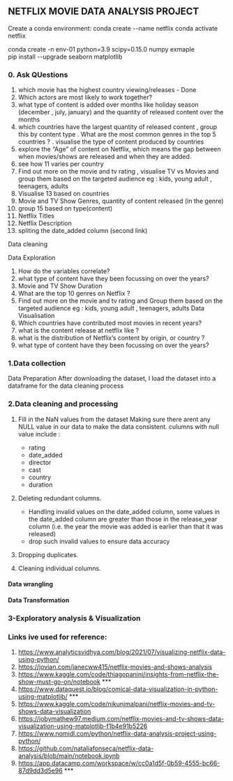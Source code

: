 ## NETFLIX MOVIE DATA ANALYSIS PROJECT
Create a conda environment:
 conda create --name netflix
 conda activate netflix 

 conda create -n env-01 python=3.9 scipy=0.15.0 numpy exmaple   
 pip install --upgrade seaborn matplotlib

### 0. Ask QUestions
1. which movie has the highest country viewing/releases - Done
4. Which actors are most likely to work together?
7. what type of content is added over months like holiday season (december , july, january) and the quantity of released content over the months
9. which countries have the largest quantity of released content , group this by content type . What are the most common genres in the top 5 countries ? . visualise the type of content produced by countries 
11. explore the “Age” of content on Netflix, which means the gap between when movies/shows are released and when they are added.
12. see how 11 varies per country
13. Find out more on the movie and tv rating , visualise TV vs Movies and group them based on the targeted audience eg : kids, young adult , teenagers, adults 
14. Visualise 13 based on countries 
15. Movie and TV Show Genres, quantity of content released (in the genre)
16. group 15 based on type(content)
18. Netflix Titles
19. Netflix Description
20. spliting the date_added column (second link)


Data cleaning

Data Exploration
1. How do the variables correlate? 
2. what type of content have they been focussing on over the years?
3. Movie and TV Show Duration
4. What are the top 10 genres on Netflix ?
5. Find out more on the movie and tv rating and Group them based on the targeted audience eg : kids, young adult , teenagers, adults 
Data Visualisation
1. Which countries have contributed most movies in recent years?
2. what is the content release at netflix like ?
3. what is the distribution of Netflix’s content by origin, or country ?
4. what type of content have they been focussing on over the years? 


### 1.Data collection
Data Preparation 
After downloading the dataset, I load the dataset into a dataframe for the data cleaning process

### 2.Data cleaning and processing
1. Fill in the NaN values from the dataset
    Making sure there arent any NULL value in our data to make the data consistent.
    culumns with null value include :
    - rating
    - date_added
    - director
    - cast
    - country
    - duration

2. Deleting redundant columns.
    - Handling invalid values on the date_added column, some values in the date_added column are greater than those in the release_year column (i.e. the year the movie was added is earlier than that it was released)
    - drop such invalid values to ensure data accuracy
3. Dropping duplicates.
4. Cleaning individual columns.

#### Data wrangling 

#### Data Transformation

### 3-Exploratory analysis & Visualization

### Links ive used for reference:
1. https://www.analyticsvidhya.com/blog/2021/07/visualizing-netflix-data-using-python/ 
2. https://jovian.com/janecww415/netflix-movies-and-shows-analysis
3. https://www.kaggle.com/code/thiagopanini/insights-from-netflix-the-show-must-go-on/notebook ***
4. https://www.dataquest.io/blog/comical-data-visualization-in-python-using-matplotlib/ ***
5. https://www.kaggle.com/code/nikunjmalpani/netflix-movies-and-tv-shows-data-visualization
6. https://jobymathew97.medium.com/netflix-movies-and-tv-shows-data-visualization-using-matplotlib-f1b4e91b5226
7. https://www.nomidl.com/python/netflix-data-analysis-project-using-python/
8. https://github.com/nataliafonseca/netflix-data-analysis/blob/main/notebook.ipynb 
9. https://app.datacamp.com/workspace/w/cc0a1d5f-0b59-4555-bc66-87d9dd3d5e96 ***